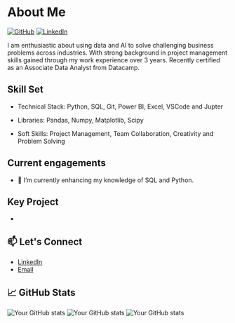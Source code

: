 # About Me

[![GitHub](https://img.shields.io/badge/GitHub-%40nkosana-239a3b.svg)](https://github.com/nkosanamolefe)
[![LinkedIn](https://img.shields.io/badge/Linked-in-0c66c3.svg)](https://www.linkedin.com/in/gn-molefe/)

I am enthusiastic about using data and AI to solve challenging business problems across industries. With strong background in project
management skills gained through my work experience over 3 years. Recently certified as an Associate Data Analyst from Datacamp.

## Skill Set

- Technical Stack: Python, SQL, Git, Power BI, Excel, VSCode and Jupter

- Libraries: Pandas, Numpy, Matplotlib, Scipy

- Soft Skills: Project Management, Team Collaboration, Creativity and Problem Solving

## Current engagements

<!-- 🔭 I’m currently working on Portfolio Website -->

- 🌱 I’m currently enhancing my knowledge of SQL and Python.

## Key Project

- 

## 📫 Let's Connect

- [LinkedIn](https://linkedin.com/in/gn-molefe)
- [Email](mailto:nkosanamolefe7@gmail.com)

## 📈 GitHub Stats

![Your GitHub stats](https://github-readme-streak-stats.herokuapp.com/?user=nkosanamolefe&theme=radical)
![Your GitHub stats](https://github-readme-stats.vercel.app/api?username=nkosanamolefe&show_icons=true&theme=radical)
![Your GitHub stats](https://github-readme-stats.vercel.app/api/top-langs/?username=nkosanamolefe&layout=compact&theme=radical)

